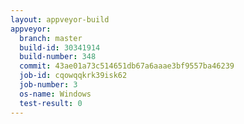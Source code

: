 ```yaml
---
layout: appveyor-build
appveyor:
  branch: master
  build-id: 30341914
  build-number: 348
  commit: 43ae01a73c514651db67a6aaae3bf9557ba46239
  job-id: cqowqqkrk39isk62
  job-number: 3
  os-name: Windows
  test-result: 0
---
```

